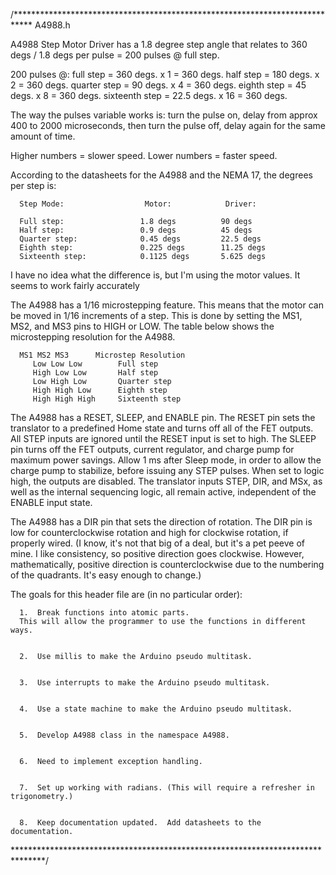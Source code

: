 /****************************************************************************
   A4988.h


   A4988 Step Motor Driver has a 1.8 degree step angle that relates to 360 degs / 1.8 degs per pulse = 200 pulses @ full step.


   200 pulses @:
      full step = 360 degs.         x 1 = 360 degs.
      half step = 180 degs.         x 2 = 360 degs.
      quarter step = 90 degs.       x 4 = 360 degs.
      eighth step = 45 degs.        x 8 = 360 degs.
      sixteenth step = 22.5 degs.   x 16 = 360 degs.


   The way the pulses variable works is:
      turn the pulse on,
      delay from approx 400 to 2000 microseconds,
      then turn the pulse off,
      delay again for the same amount of time.


   Higher numbers = slower speed.
   Lower numbers = faster speed.


   According to the datasheets for the A4988 and the NEMA 17, the degrees per step is:
   
      Step Mode:                  Motor:            Driver:
      
      Full step:                 1.8 degs          90 degs
      Half step:                 0.9 degs          45 degs
      Quarter step:              0.45 degs         22.5 degs
      Eighth step:               0.225 degs        11.25 degs
      Sixteenth step:            0.1125 degs       5.625 degs


   I have no idea what the difference is, but I'm using the motor values.  It seems to work fairly accurately


   The A4988 has a 1/16 microstepping feature.  This means that the motor can be moved in 1/16 increments of a step.  This is done by setting the MS1, MS2, and MS3 pins to HIGH or LOW.  The table below shows the microstepping resolution for the A4988.


      MS1 MS2 MS3      Microstep Resolution
         Low Low Low        Full step
         High Low Low       Half step
         Low High Low       Quarter step
         High High Low      Eighth step
         High High High     Sixteenth step


   The A4988 has a RESET, SLEEP, and ENABLE pin.  The RESET pin sets the translator to a predefined Home state and turns off all of the FET outputs.  All STEP inputs are ignored until the RESET input is set to high.  The SLEEP pin turns off the FET outputs, current regulator, and charge pump for maximum power savings.  Allow 1 ms after Sleep mode, in order to allow the charge pump to stabilize, before issuing any STEP pulses.  When set to logic high, the outputs are disabled.  The translator inputs STEP, DIR, and MSx, as well as the internal sequencing logic, all remain active, independent of the ENABLE input state.


   The A4988 has a DIR pin that sets the direction of rotation.  The DIR pin is low for counterclockwise rotation and high for clockwise rotation, if properly wired. (I know, it's not that big of a deal, but it's a pet peeve of mine.  I like consistency, so positive direction goes clockwise.  However, mathematically, positive direction is counterclockwise due to the numbering of the quadrants.  It's easy enough to change.)


   The goals for this header file are (in no particular order):
   
      1.  Break functions into atomic parts.  
      This will allow the programmer to use the functions in different ways.


      2.  Use millis to make the Arduino pseudo multitask.


      3.  Use interrupts to make the Arduino pseudo multitask.


      4.  Use a state machine to make the Arduino pseudo multitask.


      5.  Develop A4988 class in the namespace A4988.


      6.  Need to implement exception handling.


      7.  Set up working with radians. (This will require a refresher in trigonometry.)


      8.  Keep documentation updated.  Add datasheets to the documentation.


*******************************************************************************/
